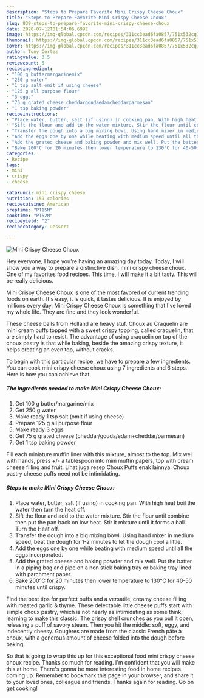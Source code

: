 ```yaml
---
description: "Steps to Prepare Favorite Mini Crispy Cheese Choux"
title: "Steps to Prepare Favorite Mini Crispy Cheese Choux"
slug: 839-steps-to-prepare-favorite-mini-crispy-cheese-choux
date: 2020-07-12T01:54:06.699Z
image: https://img-global.cpcdn.com/recipes/311cc3ead6fa0857/751x532cq70/mini-crispy-cheese-choux-recipe-main-photo.jpg
thumbnail: https://img-global.cpcdn.com/recipes/311cc3ead6fa0857/751x532cq70/mini-crispy-cheese-choux-recipe-main-photo.jpg
cover: https://img-global.cpcdn.com/recipes/311cc3ead6fa0857/751x532cq70/mini-crispy-cheese-choux-recipe-main-photo.jpg
author: Tony Cortez
ratingvalue: 3.5
reviewcount: 5
recipeingredient:
- "100 g buttermargarinemix"
- "250 g water"
- "1 tsp salt omit if using cheese"
- "125 g all purpose flour"
- "3 eggs"
- "75 g grated cheese cheddargoudaedamcheddarparmesan"
- "1 tsp baking powder"
recipeinstructions:
- "Place water, butter, salt (if using) in cooking pan. With high heat boil the water then turn the heat off."
- "Sift the flour and add to the water mixture. Stir the flour until combine then put the pan back on low heat. Stir it mixture until it forms a ball. Turn the Heat off."
- "Transfer the dough into a big mixing bowl. Using hand mixer in medium speed, beat the dough for 1-2 minutes to let the dough cool a little."
- "Add the eggs one by one while beating with medium speed until all the eggs incorporated."
- "Add the grated cheese and baking powder and mix well. Put the batter in a piping bag and pipe on a non stick baking tray or baking tray lined with parchment paper."
- "Bake 200°C for 20 minutes then lower temperature to 130°C for 40-50 minutes until crispy."
categories:
- Recipe
tags:
- mini
- crispy
- cheese

katakunci: mini crispy cheese 
nutrition: 159 calories
recipecuisine: American
preptime: "PT15M"
cooktime: "PT52M"
recipeyield: "2"
recipecategory: Dessert

---
```



![Mini Crispy Cheese Choux](https://img-global.cpcdn.com/recipes/311cc3ead6fa0857/751x532cq70/mini-crispy-cheese-choux-recipe-main-photo.jpg)

Hey everyone, I hope you're having an amazing day today. Today, I will show you a way to prepare a distinctive dish, mini crispy cheese choux. One of my favorites food recipes. This time, I will make it a bit tasty. This will be really delicious.

Mini Crispy Cheese Choux is one of the most favored of current trending foods on earth. It's easy, it is quick, it tastes delicious. It is enjoyed by millions every day. Mini Crispy Cheese Choux is something that I've loved my whole life. They are fine and they look wonderful.

These cheese balls from Holland are heavy stuf. Choux au Craquelin are mini cream puffs topped with a sweet crispy topping, called craquelin, that are simply hard to resist. The advantage of using craquelin on top of the choux pastry is that while baking, beside the amazing crispy texture, it helps creating an even top, without cracks.


To begin with this particular recipe, we have to prepare a few ingredients. You can cook mini crispy cheese choux using 7 ingredients and 6 steps. Here is how you can achieve that.

<!--inarticleads1-->

##### The ingredients needed to make Mini Crispy Cheese Choux:

1. Get 100 g butter/margarine/mix
1. Get 250 g water
1. Make ready 1 tsp salt (omit if using cheese)
1. Prepare 125 g all purpose flour
1. Make ready 3 eggs
1. Get 75 g grated cheese (cheddar/gouda/edam+cheddar/parmesan)
1. Get 1 tsp baking powder


Fill each miniature muffin liner with this mixture, almost to the top. Mix wel with hands, press +/- a tablespoon into mini muffin papers, top with cream cheese filling and fruit. Lihat juga resep Choux Puffs enak lainnya. Choux pastry cheese puffs need not be intimidating. 

<!--inarticleads2-->

##### Steps to make Mini Crispy Cheese Choux:

1. Place water, butter, salt (if using) in cooking pan. With high heat boil the water then turn the heat off.
1. Sift the flour and add to the water mixture. Stir the flour until combine then put the pan back on low heat. Stir it mixture until it forms a ball. Turn the Heat off.
1. Transfer the dough into a big mixing bowl. Using hand mixer in medium speed, beat the dough for 1-2 minutes to let the dough cool a little.
1. Add the eggs one by one while beating with medium speed until all the eggs incorporated.
1. Add the grated cheese and baking powder and mix well. Put the batter in a piping bag and pipe on a non stick baking tray or baking tray lined with parchment paper.
1. Bake 200°C for 20 minutes then lower temperature to 130°C for 40-50 minutes until crispy.


Find the best tips for perfect puffs and a versatile, creamy cheese filling with roasted garlic &amp; thyme. These delectable little cheese puffs start with simple choux pastry, which is not nearly as intimidating as some think; learning to make this classic. The crispy shell crunches as you pull it open, releasing a puff of savory steam. Then you hit the middle: soft, eggy, and indecently cheesy. Gougères are made from the classic French pâte à choux, with a generous amount of cheese folded into the dough before baking. 

So that is going to wrap this up for this exceptional food mini crispy cheese choux recipe. Thanks so much for reading. I'm confident that you will make this at home. There's gonna be more interesting food in home recipes coming up. Remember to bookmark this page in your browser, and share it to your loved ones, colleague and friends. Thanks again for reading. Go on get cooking!

